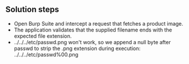 ## Solution steps

- Open Burp Suite and intercept a request that fetches a product image.
- The application validates that the supplied filename ends with the expected file extension.
- ../../../etc/passwd.png won't work, so we append a null byte after passwd to strip the .png extension during execution: ../../../etc/passwd%00.png
